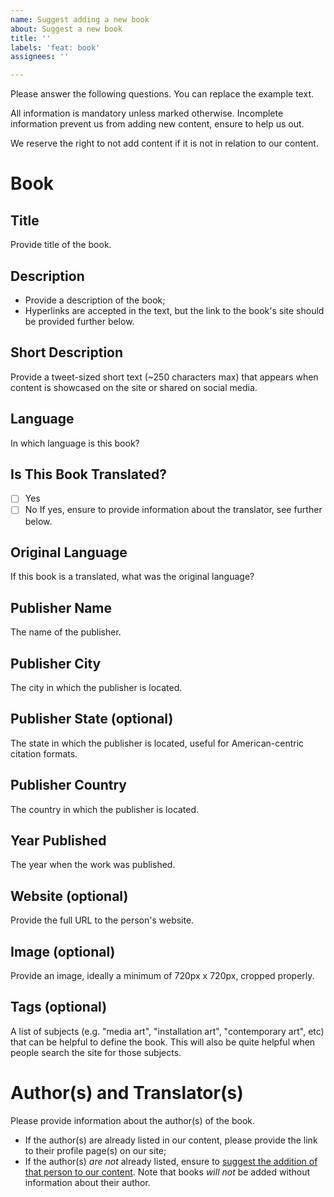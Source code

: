 ```yaml
---
name: Suggest adding a new book
about: Suggest a new book
title: ''
labels: 'feat: book'
assignees: ''

---
```


Please answer the following questions. You can replace the example text.

All information is mandatory unless marked otherwise. Incomplete information prevent us from adding new content, ensure to help us out.

We reserve the right to not add content if it is not in relation to our content.


# Book

## Title
Provide title of the book.

## Description
- Provide a description of the book;
- Hyperlinks are accepted in the text, but the link to the book's site should be provided further below.

## Short Description
Provide a tweet-sized short text (~250 characters max) that appears when content is showcased on the site or shared on social media.

## Language
In which language is this book?

## Is This Book Translated?
- [ ] Yes
- [ ] No
If yes, ensure to provide information about the translator, see further below.

## Original Language
If this book is a translated, what was the original language?

## Publisher Name
The name of the publisher.

## Publisher City
The city in which the publisher is located.

## Publisher State (optional)
The state in which the publisher is located, useful for American-centric citation formats.

## Publisher Country
The country in which the publisher is located.

## Year Published
The year when the work was published.

## Website (optional)
Provide the full URL to the person's website.

## Image (optional)
Provide an image, ideally a minimum of 720px x 720px, cropped properly.

## Tags (optional)
A list of subjects (e.g. "media art", "installation art", "contemporary art", etc) that can be helpful to define the book. This will also be quite helpful when people search the site for those subjects.


# Author(s) and Translator(s)

Please provide information about the author(s) of the book.
- If the author(s) are already listed in our content, please provide the link to their profile page(s) on our site;
- If the author(s) *are not* already listed, ensure to [suggest the addition of that person to our content](https://github.com/jansensan/arts-et-medias/issues/new?labels=feat%3A+people&template=suggest-adding-a-new-person.md). Note that books *will not* be added without information about their author.
